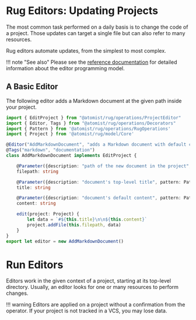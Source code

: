 # Rug Editors: Updating Projects

The most common task performed on a daily basis is to change the code of a
project. Those updates can target a single file but can also refer to many
resources.

Rug editors automate updates, from the simplest to most complex. 

!!! note "See also"
    Please see the [reference documentation][rugedref] for detailed information 
    about the editor programming model.

## A Basic Editor

The following editor adds a Markdown document at the given path inside your 
project.

```typescript
import { EditProject } from "@atomist/rug/operations/ProjectEditor"
import { Editor, Tags } from "@atomist/rug/operations/Decorators"
import { Pattern } from '@atomist/rug/operations/RugOperations'
import { Project } from '@atomist/rug/model/Core'

@Editor("AddMarkdownDocument", "adds a Markdown document with default content")
@Tags("markdown", "documentation")
class AddMarkdownDocument implements EditProject {

    @Parameter({description: "path of the new document in the project", pattern: Pattern.any})
    filepath: string

    @Parameter({description: "document's top-level title", pattern: Pattern.any})
    title: string

    @Parameter({description: "document's default content", pattern: Pattern.any})
    content: string

    edit(project: Project) {
        let data = `#${this.title}\n\n${this.content}`
        project.addFile(this.filepath, data)
    }
}
export let editor = new AddMarkdownDocument()
```

# Run Editors

Editors work in the given context of a project, starting at its top-level
directory. Usually, an editor looks for one or many resources to perform 
changes. 

!!! warning
    Editors are applied on a project without a confirmation from the operator.
    If your project is not tracked in a VCS, you may lose data. 


[rugedref]: /reference/rug/editors.md
